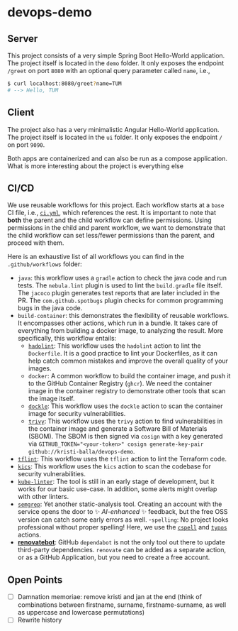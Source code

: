 <!--
Copyright © Siemens 2025 - 2025

Licensed under the Siemens Inner Source License 1.5

Authors: Kristi Balla, renovate[bot]

SPDX-FileCopyrightText: 2025 Siemens

SPDX-License-Identifier: LicenseRef-Siemens-ISL-1.5
-->

# devops-demo

## Server

This project consists of a very simple Spring Boot Hello-World application. The project itself is located in the `demo` folder. It only exposes the endpoint `/greet` on port `8080` with an optional query parameter called `name`, i.e.,

```bash
$ curl localhost:8080/greet?name=TUM
# --> Hello, TUM
```

## Client

The project also has a very minimalistic Angular Hello-World application. The project itself is located in the `ui` folder. It only exposes the endpoint `/` on port `9090`.

Both apps are containerized and can also be run as a compose application. What is more interesting about the project is everything else

## CI/CD

We use reusable workflows for this project. Each workflow starts at a `base` CI file, i.e., [`ci.yml`](./.github/workflows/ci.yml), which references the rest. It is important to note that **both** the parent and the child workflow can define permissions. Using permissions in the child and parent workflow, we want to demonstrate that the child workflow can set less/fewer permissions than the parent, and proceed with them.

Here is an exhaustive list of all workflows you can find in the `.github/workflows` folder:

- `java`: this workflow uses a `gradle` action to check the java code and run tests. The `nebula.lint` plugin is used to lint the `build.gradle` file itself. The `jacoco` plugin generates test reports that are later included in the PR. The `com.github.spotbugs` plugin checks for common programming bugs in the java code.
- `build-container`: this demonstrates the flexibility of reusable workflows. It encompasses other actions, which run in a bundle. It takes care of everything from building a docker image, to analyzing the result. More specifically, this workflow entails:
  - [`hadolint`](https://github.com/hadolint/hadolint): This workflow uses the `hadolint` action to lint the `Dockerfile`. It is a good practice to lint your Dockerfiles, as it can help catch common mistakes and improve the overall quality of your images.
  - `docker`: A common workflow to build the container image, and push it to the GitHub Container Registry (`ghcr`). We need the container image in the container registry to demonstrate other tools that scan the image itself.
  - [`dockle`](https://github.com/goodwithtech/dockle): This workflow uses the `dockle` action to scan the container image for security vulnerabilities.
  - [`trivy`](https://trivy.dev/latest/): This workflow uses the `trivy` action to find vulnerabilities in the container image and generate a Software Bill of Materials (SBOM). The SBOM is then signed via `cosign` with a key generated via `GITHUB_TOKEN="<your-token>" cosign generate-key-pair github://kristi-balla/devops-demo`.
- [`tflint`](https://github.com/terraform-linters/tflint): This workflow uses the `tflint` action to lint the Terraform code.
- [`kics`](https://kics.io/index.html#): This workflow uses the `kics` action to scan the codebase for security vulnerabilities.
- [`kube-linter`](https://docs.kubelinter.io/#/): The tool is still in an early stage of development, but it works for our basic use-case. In addition, some alerts might overlap with other linters.
- [`semgrep`](https://github.com/semgrep/semgrep): Yet another static-analysis tool. Creating an account with the service opens the door to ✨ _AI-enhanced_ ✨ feedback, but the free OSS version can catch some early errors as well.
-`spelling`: No project looks professional without proper spelling! Here, we use the [`cspell`](https://cspell.org/) and [`typos`](https://github.com/crate-ci/typos) actions.
- [**renovatebot**](https://docs.renovatebot.com/): GitHub `dependabot` is not the only tool out there to update third-party dependencies. `renovate` can be added as a separate action, or as a GitHub Application, but you need to create a free account.

## Open Points

- [ ] Damnation memoriae: remove kristi and jan at the end (think of combinations between firstname, surname, firstname-surname, as well as uppercase and lowercase permutations) 
- [ ] Rewrite history
